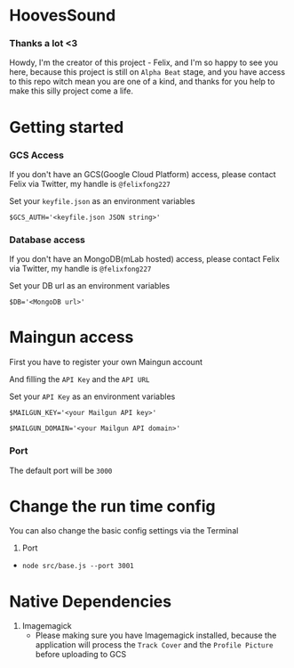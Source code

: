 # HoovesSound

### Thanks a lot <3

Howdy, I'm the creator of this project - Felix, 
and I'm so happy to see you here, 
because this project is still on `Alpha Beat` stage, 
and you have access to this repo witch mean you are one of a kind, 
and thanks for you help to make this silly project come a life.

# Getting started

### GCS Access

If you don't have an GCS(Google Cloud Platform) access, please contact Felix via Twitter, my handle is `@felixfong227`

Set your `keyfile.json` as an environment variables

`$GCS_AUTH='<keyfile.json JSON string>'`

### Database access

If you don't have an MongoDB(mLab hosted) access, please contact Felix via Twitter, my handle is `@felixfong227`

Set your DB url as an environment variables

`$DB='<MongoDB url>'`

# Maingun access
First you have to register your own Maingun account

And filling the `API Key` and the `API URL`

Set your `API Key` as an environment variables

`$MAILGUN_KEY='<your Mailgun API key>'`

`$MAILGUN_DOMAIN='<your Mailgun API domain>'`


### Port

The default port will be `3000`


# Change the run time config

You can also change the basic config settings via the Terminal

1. Port
  * `node src/base.js --port 3001`
  
# Native Dependencies
1. Imagemagick
    * Please making sure you have Imagemagick installed, because the application will process the `Track Cover` and the `Profile Picture` before uploading to GCS
